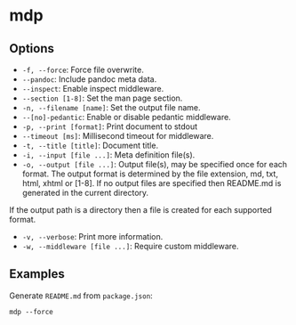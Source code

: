 mdp
===

## Options

* `-f, --force`: Force file overwrite.
* `--pandoc`: Include pandoc meta data.
* `--inspect`: Enable inspect middleware.
* `--section [1-8]`: Set the man page section.
* `-n, --filename [name]`: Set the output file name.
* `--[no]-pedantic`: Enable or disable pedantic middleware.
* `-p, --print [format]`: Print document to stdout
* `--timeout [ms]`: Millisecond timeout for middleware.
* `-t, --title [title]`: Document title.
* `-i, --input [file ...]`: Meta definition file(s).
* `-o, --output [file ...]`: Output file(s), may be specified once for each format. The output format is determined by the file extension, md, txt, html, xhtml or [1-8]. If no output files are specified then README.md is generated in the current directory.

If the output path is a directory then a file is created for each supported format.
* `-v, --verbose`: Print more information.
* `-w, --middleware [file ...]`: Require custom middleware.

## Examples

Generate `README.md` from `package.json`:

```
mdp --force
```
